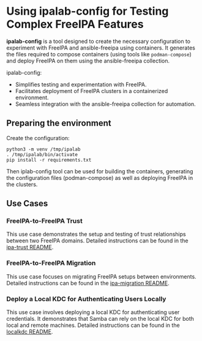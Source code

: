 # Using ipalab-config for Testing Complex FreeIPA Features

**ipalab-config** is a tool designed to create the necessary configuration to experiment with FreeIPA and ansible-freeipa using containers. It generates the files required to compose containers (using tools like `podman-compose`) and deploy FreeIPA on them using the ansible-freeipa collection.

ipalab-config:
- Simplifies testing and experimentation with FreeIPA.
- Facilitates deployment of FreeIPA clusters in a containerized environment.
- Seamless integration with the ansible-freeipa collection for automation.


## Preparing the environment

Create the configuration:

```
python3 -m venv /tmp/ipalab
. /tmp/ipalab/bin/activate
pip install -r requirements.txt
```

Then iplab-config tool can be used for building the containers, generating the configuration files (podman-compose) as well as deploying FreeIPA in the clusters.


## Use Cases

### FreeIPA-to-FreeIPA Trust
This use case demonstrates the setup and testing of trust relationships between two FreeIPA domains. Detailed instructions can be found in the [ipa-trust README](./ipa-trust/README.md).

### FreeIPA-to-FreeIPA Migration
This use case focuses on migrating FreeIPA setups between environments.
Detailed instructions can be found in the [ipa-migration README](./ipa-migration/README.md).

### Deploy a Local KDC for Authenticating Users Locally
This use case involves deploying a local KDC for authenticating user credentials. It demonstrates that Samba can rely on the local KDC for both local and remote machines. Detailed instructions can be found in the [localkdc README](./localkdc/README.md).
